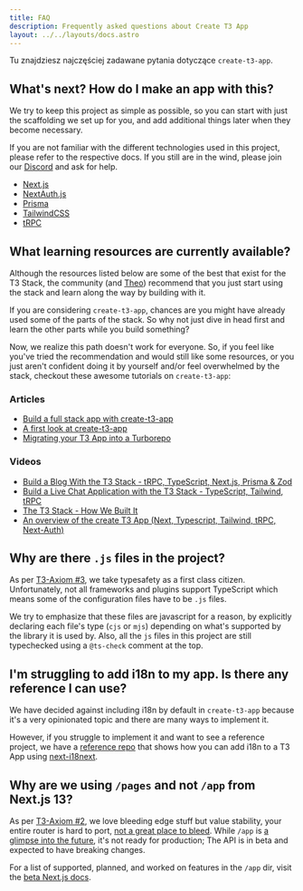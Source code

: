 ```yaml
---
title: FAQ
description: Frequently asked questions about Create T3 App
layout: ../../layouts/docs.astro
---
```


Tu znajdziesz najczęściej zadawane pytania dotyczące  `create-t3-app`.

## What's next? How do I make an app with this?

We try to keep this project as simple as possible, so you can start with just the scaffolding we set up for you, and add additional things later when they become necessary.

If you are not familiar with the different technologies used in this project, please refer to the respective docs. If you still are in the wind, please join our [Discord](https://t3.gg/discord) and ask for help.

- [Next.js](https://nextjs.org/)
- [NextAuth.js](https://next-auth.js.org)
- [Prisma](https://prisma.io)
- [TailwindCSS](https://tailwindcss.com)
- [tRPC](https://trpc.io)

## What learning resources are currently available?

Although the resources listed below are some of the best that exist for the T3 Stack, the community (and [Theo](https://youtu.be/rzwaaWH0ksk?t=1436)) recommend that you just start using the stack and learn along the way by building with it.

If you are considering `create-t3-app`, chances are you might have already used some of the parts of the stack. So why not just dive in head first and learn the other parts while you build something?

Now, we realize this path doesn't work for everyone. So, if you feel like you've tried the recommendation and would still like some resources, or you just aren't confident doing it by yourself and/or feel overwhelmed by the stack, checkout these awesome tutorials on `create-t3-app`:

### Articles

- [Build a full stack app with create-t3-app](https://www.nexxel.dev/blog/ct3a-guestbook)
- [A first look at create-t3-app](https://dev.to/ajcwebdev/a-first-look-at-create-t3-app-1i8f)
- [Migrating your T3 App into a Turborepo](https://www.jumr.dev/blog/t3-turbo)

### Videos

- [Build a Blog With the T3 Stack - tRPC, TypeScript, Next.js, Prisma & Zod](https://www.youtube.com/watch?v=syEWlxVFUrY)
- [Build a Live Chat Application with the T3 Stack - TypeScript, Tailwind, tRPC](https://www.youtube.com/watch?v=dXRRY37MPuk)
- [The T3 Stack - How We Built It](https://www.youtube.com/watch?v=H-FXwnEjSsI)
- [An overview of the create T3 App (Next, Typescript, Tailwind, tRPC, Next-Auth)](https://www.youtube.com/watch?v=VJH8dsPtbeU)

## Why are there `.js` files in the project?

As per [T3-Axiom #3](/en/introduction#typesafety-isnt-optional), we take typesafety as a first class citizen. Unfortunately, not all frameworks and plugins support TypeScript which means some of the configuration files have to be `.js` files.

We try to emphasize that these files are javascript for a reason, by explicitly declaring each file's type (`cjs` or `mjs`) depending on what's supported by the library it is used by. Also, all the `js` files in this project are still typechecked using a `@ts-check` comment at the top.

## I'm struggling to add i18n to my app. Is there any reference I can use?

We have decided against including i18n by default in `create-t3-app` because it's a very opinionated topic and there are many ways to implement it.

However, if you struggle to implement it and want to see a reference project, we have a [reference repo](https://github.com/juliusmarminge/t3-i18n) that shows how you can add i18n to a T3 App using [next-i18next](https://github.com/i18next/next-i18next).

## Why are we using `/pages` and not `/app` from Next.js 13?

As per [T3-Axiom #2](/en/introduction#bleed-responsibly), we love bleeding edge stuff but value stability, your entire router is hard to port, [not a great place to bleed](https://youtu.be/mnwUbtieOuI?t=1662). While `/app` is [a glimpse into the future](https://youtu.be/rnsC-12PVlM?t=818), it's not ready for production; The API is in beta and expected to have breaking changes.

For a list of supported, planned, and worked on features in the `/app` dir, visit the [beta Next.js docs](https://beta.nextjs.org/docs/app-directory-roadmap#supported-and-planned-features).
